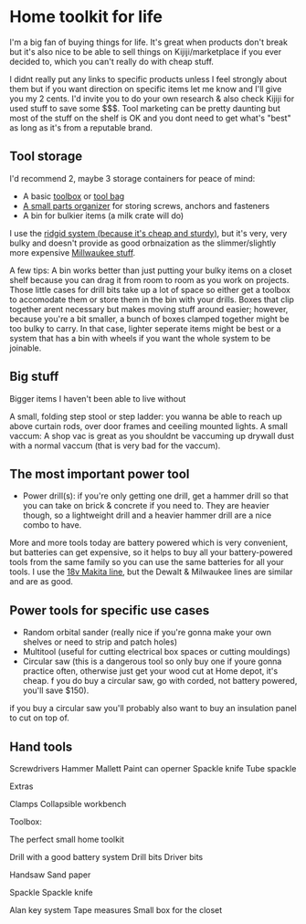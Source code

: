 # Home toolkit for life

I'm a big fan of buying things for life. It's great when products don't break but it's also nice to be able to sell things on Kijiji/marketplace if you ever decided to, which you can't really do with cheap stuff.

I didnt really put any links to specific products unless I feel strongly about them but if you want direction on specific items let me know and I'll give you my 2 cents. I'd invite you to do your own research & also check Kijiji for used stuff to save some $$$. Tool marketing can be pretty daunting but most of the stuff on the shelf is OK and you dont need to get what's "best" as long as it's from a reputable brand.

## Tool storage

I'd recommend 2, maybe 3 storage containers for peace of mind:

- A basic [toolbox](https://www.homedepot.ca/en/home/categories/tools/tool-storage/tool-boxes.html) or [tool bag](https://www.homedepot.ca/en/home/categories/tools/tool-storage/tool-bags.html)
- [A small parts organizer](https://www.homedepot.ca/en/home/categories/tools/tool-storage/small-parts-organizers.html) for storing screws, anchors and fasteners
- A bin for bulkier items (a milk crate will do)

I use the [ridgid system (because it's cheap and sturdy)](https://www.homedepot.ca/en/home/brands/ridgid/tools/tool-storage/tool-boxes.html/1009956.html.html), but it's very, very bulky and doesn't provide as good orbnaization as the slimmer/slightly more expensive [Millwaukee stuff](https://www.homedepot.ca/product/milwaukee-tool-packout-22-inch-tool-box-l/1001242092).

A few tips: A bin works better than just putting your bulky items on a closet shelf because you can drag it from room to room as you work on projects. Those little cases for drill bits take up a lot of space so either get a toolbox to accomodate them or store them in the bin with your drills. Boxes that clip together arent necessary but makes moving stuff around easier; however, because you're a bit smaller, a bunch of boxes clamped together might be too bulky to carry. In that case, lighter seperate items might be best or a system that has a bin with wheels if you want the whole system to be joinable.

## Big stuff

Bigger items I haven't been able to live without

A small, folding step stool or step ladder: you wanna be able to reach up above curtain rods, over door frames and ceeiling mounted lights.
A small vaccum: A shop vac is great as you shouldnt be vaccuming up drywall dust with a normal vaccum (that is very bad for the vaccum).

## The most important power tool

- Power drill(s): if you're only getting one drill, get a hammer drill so that you can take on brick & concrete if you need to. They are heavier though, so a lightweight drill and a heavier hammer drill are a nice combo to have.

More and more tools today are battery powered which is very convenient, but batteries can get expensive, so it helps to buy all your battery-powered tools from the same family so you can use the same batteries for all your tools. I use the [18v Makita line](https://www.makitatools.com/lxtadvantage), but the Dewalt & Milwaukee lines are similar and are as good.

## Power tools for specific use cases

- Random orbital sander (really nice if you're gonna make your own shelves or need to strip and patch holes)
- Multitool (useful for cutting electrical box spaces or cutting mouldings)
- Circular saw (this is a dangerous tool so only buy one if youre gonna practice often, otherwise just get your wood cut at Home depot, it's cheap. f you do buy a circular saw, go with corded, not battery powered, you'll save $150).

if you buy a circular saw you'll probably also want to buy an insulation panel to cut on top of.

## Hand tools

Screwdrivers
Hammer
Mallett
Paint can operner
Spackle knife
Tube spackle




Extras

Clamps
Collapsible workbench




Toolbox:



The perfect small home toolkit

Drill with a good battery system
Drill bits
Driver bits

Handsaw
Sand paper

Spackle
Spackle knife

Alan key system
Tape measures
Small box for the closet
